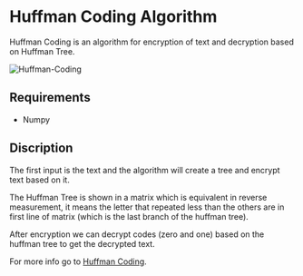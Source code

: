 # Huffman Coding Algorithm

Huffman Coding is an algorithm for encryption of text and decryption based on Huffman Tree.

![Huffman-Coding](https://en.wikipedia.org/wiki/Huffman_coding#/media/File:Huffman_tree_2.svg)

## Requirements

* Numpy

## Discription

The first input is the text and the algorithm will create a tree and encrypt text based on it.

The Huffman Tree is shown in a matrix which is equivalent in reverse measurement, it means the letter that repeated less than the others are in first line of matrix (which is the last branch of the huffman tree).

After encryption we can decrypt codes (zero and one) based on the huffman tree to get the decrypted text.

For more info go to [Huffman Coding](https://en.wikipedia.org/wiki/Huffman_coding).
